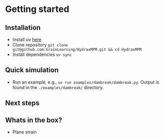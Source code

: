 # Getting started

<!-- Give catch sentence here about HydraxMPM -->


## Installation


- Install uv [here](https://docs.astral.sh/uv/getting-started/installation/)
- Clone repository `git clone git@github.com:GrainLearning/HydraxMPM.git && cd HydraxMPM`
- Install dependencies `uv sync`


## Quick simulation
- Run an example, e.g., `uv run examples/dambreak/dambreak.py`. Output is found in the `./examples/dambreak/` directory.



## Next steps


## Whats in the box?

- Plane strain
